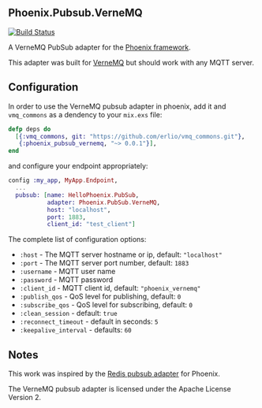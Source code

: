 ## Phoenix.Pubsub.VerneMQ

[![Build Status](https://travis-ci.org/larshesel/phoenix_pubsub_vernemq.svg?branch=master)](https://travis-ci.org/larshesel/phoenix_pubsub_vernemq)

A VerneMQ PubSub adapter for the
[Phoenix framework](http://www.phoenixframework.org/).

This adapter was built for [VerneMQ](https://verne.mq/) but should
work with any MQTT server.

## Configuration

In order to use the VerneMQ pubsub adapter in phoenix, add it and
`vmq_commons` as a dendency to your `mix.exs` file:

```Elixir
defp deps do
  [{:vmq_commons, git: "https://github.com/erlio/vmq_commons.git"},
   {:phoenix_pubsub_vernemq, "~> 0.0.1"}],
end
```

and configure your endpoint appropriately:

```Elixir
config :my_app, MyApp.Endpoint,
  ...
  pubsub: [name: HelloPhoenix.PubSub,
           adapter: Phoenix.PubSub.VerneMQ,
           host: "localhost",
           port: 1883,
           client_id: "test_client"]
```

The complete list of configuration options:

* `:host` - The MQTT server hostname or ip, default: `"localhost"`
* `:port` - The MQTT server port number, default: `1883`
* `:username` - MQTT user name
* `:password` - MQTT password
* `:client_id` - MQTT client id, default: `"phoenix_vernemq"`
* `:publish_qos` - QoS level for publishing, default: `0`
* `:subscribe_qos` - QoS level for subscribing, default: `0`
* `:clean_session` - default: `true`
* `:reconnect_timeout` - default in seconds: `5`
* `:keepalive_interval` - defaults: `60`

## Notes

This work was inspired by the
[Redis pubsub adapter](https://github.com/phoenixframework/phoenix_pubsub_redis)
for Phoenix.

The VerneMQ pubsub adapter is licensed under the Apache License Version 2.

